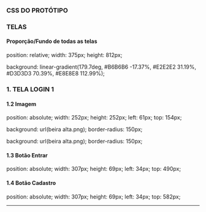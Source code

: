 ### CSS DO PROTÓTIPO

### TELAS


#### Proporção/Fundo de todas as telas

position: relative;
width: 375px;
height: 812px;

background: linear-gradient(179.7deg, #B6B6B6 -17.37%, #E2E2E2 31.19%, #D3D3D3 70.39%, #E8E8E8 112.99%);

### 1. TELA LOGIN 1

#### 1.2 Imagem                                 

position: absolute;
width: 252px;
height: 252px;
left: 61px;
top: 154px;

background: url(beira alta.png);
border-radius: 150px;

background: url(beira alta.png);
border-radius: 150px;

#### 1.3 Botão Entrar

position: absolute;
width: 307px;
height: 69px;
left: 34px;
top: 490px;

#### 1.4 Botão Cadastro

position: absolute;
width: 307px;
height: 69px;
left: 34px;
top: 582px;

____________________________________________


